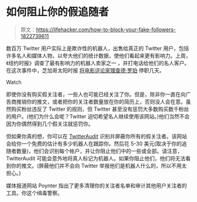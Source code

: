 # 如何阻止你的假追随者

> 原文：<https://lifehacker.com/how-to-block-your-fake-followers-1822739611>

数百万 Twitter 用户实际上是欺诈性的机器人，出售给真正的 Twitter 用户，包括许多名人和媒体人物，以夸大他们的统计数据，使他们看起来更有影响力。上周，《纽约时报》调查了最有影响力的机器人卖家之一 ，并打电话给他们的名人客户。在这次事件中，芝加哥太阳时报 [将电影评论家理查德·罗珀](https://chicago.suntimes.com/news/sun-times-statement-roepers-work-to-resume-after-probe-of-twitter-account/) 停职几天。

Watch

即使你没有购买假关注者，一些人也可能已经关注了你。但是，除非你一直在向广告商推销你的推文，或者把你的关注者数量放在你的简历上，否则没人会在意。虽然购买粉丝违反了 Twitter 的规则，但 Twitter 甚至没有惩罚大多数购买数千粉丝的用户。(他们为什么会呢？Twitter 迫切希望名人继续使用该网站。)他们当然不会因为你偶然得到几个假关注就惩罚你。

但如果你真的想，你可以在 [TwitterAudit](https://www.twitteraudit.com/) 识别并屏蔽你所有的假关注者。该网站会给你一个免费的估计有多少机器人在跟踪你。然后花 5-30 美元(取决于你的追随者数量)，他们会识别每个帐户，并让你阻止他们中的一些或全部。请注意，TwitterAudit 可能会意外地将真人标记为机器人。如果你阻止他们，他们将无法看到你的推文。(屏蔽他们并不会向 Twitter 举报他们是机器人什么的，所以不用太担心。)

媒体报道网站 Poynter 指出了更多清理你的关注者名单和审计其他用户关注者的工具。你这个缉毒警察。